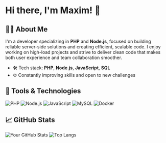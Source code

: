 # Hi there, I'm Maxim! 👋

## 👨‍💻 About Me

I'm a developer specializing in **PHP** and **Node.js**, focused on building reliable server-side solutions and creating efficient, scalable code. I enjoy working on high-load projects and strive to deliver clean code that makes both user experience and team collaboration smoother.

- 🛠️ Tech stack: **PHP**, **Node.js**, **JavaScript**, **SQL**
- ⚙️ Constantly improving skills and open to new challenges

## 🔧 Tools & Technologies

![PHP](https://img.shields.io/badge/-PHP-777BB4?logo=php&logoColor=white&style=flat)
![Node.js](https://img.shields.io/badge/-Node.js-339933?logo=node.js&logoColor=white&style=flat)
![JavaScript](https://img.shields.io/badge/-JavaScript-F7DF1E?logo=javascript&logoColor=black&style=flat)
![MySQL](https://img.shields.io/badge/-MySQL-4479A1?logo=mysql&logoColor=white&style=flat)
![Docker](https://img.shields.io/badge/-Docker-2496ED?logo=docker&logoColor=white&style=flat)

## 📈 GitHub Stats

![Your GitHub Stats](https://github-readme-stats.vercel.app/api?username=satory33&show_icons=true&theme=tokyonight)
![Top Langs](https://github-readme-stats.vercel.app/api/top-langs/?username=satory33&layout=compact&theme=tokyonight)
